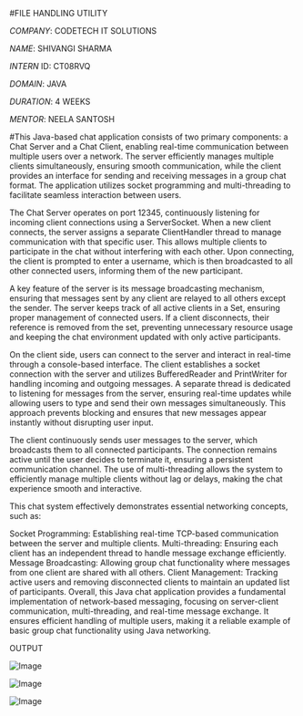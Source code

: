 #FILE HANDLING UTILITY

*COMPANY*: CODETECH IT SOLUTIONS

*NAME*: SHIVANGI SHARMA

*INTERN* ID: CT08RVQ

*DOMAIN*: JAVA

*DURATION*: 4 WEEKS

*MENTOR*: NEELA SANTOSH

#This Java-based chat application consists of two primary components: a Chat Server and a Chat Client, enabling real-time communication between multiple users over a network. The server efficiently manages multiple clients simultaneously, ensuring smooth communication, while the client provides an interface for sending and receiving messages in a group chat format. The application utilizes socket programming and multi-threading to facilitate seamless interaction between users.

The Chat Server operates on port 12345, continuously listening for incoming client connections using a ServerSocket. When a new client connects, the server assigns a separate ClientHandler thread to manage communication with that specific user. This allows multiple clients to participate in the chat without interfering with each other. Upon connecting, the client is prompted to enter a username, which is then broadcasted to all other connected users, informing them of the new participant.

A key feature of the server is its message broadcasting mechanism, ensuring that messages sent by any client are relayed to all others except the sender. The server keeps track of all active clients in a Set, ensuring proper management of connected users. If a client disconnects, their reference is removed from the set, preventing unnecessary resource usage and keeping the chat environment updated with only active participants.

On the client side, users can connect to the server and interact in real-time through a console-based interface. The client establishes a socket connection with the server and utilizes BufferedReader and PrintWriter for handling incoming and outgoing messages. A separate thread is dedicated to listening for messages from the server, ensuring real-time updates while allowing users to type and send their own messages simultaneously. This approach prevents blocking and ensures that new messages appear instantly without disrupting user input.

The client continuously sends user messages to the server, which broadcasts them to all connected participants. The connection remains active until the user decides to terminate it, ensuring a persistent communication channel. The use of multi-threading allows the system to efficiently manage multiple clients without lag or delays, making the chat experience smooth and interactive.

This chat system effectively demonstrates essential networking concepts, such as:

Socket Programming: Establishing real-time TCP-based communication between the server and multiple clients.
Multi-threading: Ensuring each client has an independent thread to handle message exchange efficiently.
Message Broadcasting: Allowing group chat functionality where messages from one client are shared with all others.
Client Management: Tracking active users and removing disconnected clients to maintain an updated list of participants.
Overall, this Java chat application provides a fundamental implementation of network-based messaging, focusing on server-client communication, multi-threading, and real-time message exchange. It ensures efficient handling of multiple users, making it a reliable example of basic group chat functionality using Java networking.

OUTPUT

![Image](https://github.com/user-attachments/assets/64947072-7689-4338-a882-861a8027d08e)

![Image](https://github.com/user-attachments/assets/c658aa02-73ca-4eef-9d47-6816e6544287)

![Image](https://github.com/user-attachments/assets/a97ed3b6-f3fd-48ca-b266-8e06163a28af)
